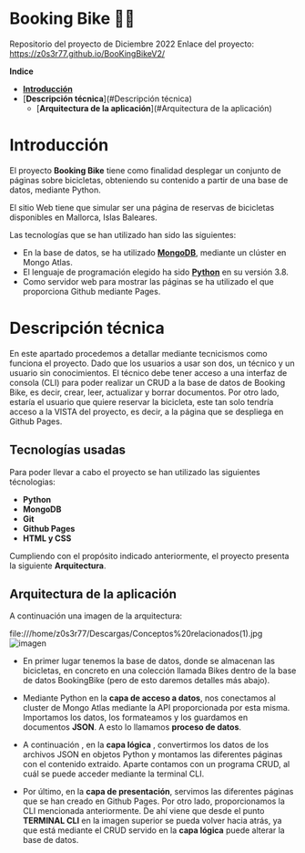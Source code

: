 # Booking Bike :biking_man:
Repositorio del proyecto de Diciembre 2022
Enlace del proyecto: https://z0s3r77.github.io/BooKingBikeV2/

**Indice**

- [**Introducción**](#introducción)
- [**Descripción técnica**](#Descripción técnica)
  - [**Arquitectura de la aplicación**](#Arquitectura de la aplicación)


# Introducción 

El proyecto **Booking Bike** tiene como finalidad desplegar un conjunto de páginas sobre bicicletas, obteniendo su contenido a partir de una base de datos, mediante Python.

El sitio Web tiene que simular ser una página de reservas de bicicletas disponibles en Mallorca, Islas Baleares. 

Las tecnologías que se han utilizado han sido las siguientes:

- En la base de datos, se ha utilizado [**MongoDB**](https://www.mongodb.com), mediante un clúster en Mongo Atlas.
- El lenguaje de programación elegido ha sido [**Python**](https://www.python.org/) en su  versión 3.8.
- Como servidor web para mostrar las páginas se ha utilizado el que proporciona Github mediante Pages.

# Descripción técnica

En este apartado procedemos a detallar mediante tecnicismos como funciona el proyecto.
Dado que los usuarios a usar son dos, un técnico y un usuario sin conocimientos. El técnico debe tener acceso a una interfaz de consola (CLI) para poder realizar un CRUD a la base de datos de Booking Bike, es decir, crear, leer, actualizar y borrar documentos. Por otro lado, estaría el usuario que quiere reservar la bicicleta, este tan solo tendría acceso a la VISTA del proyecto, es decir, a la página que se despliega en Github Pages.

## Tecnologías usadas

Para poder llevar a cabo el proyecto se han utilizado las siguientes técnologias:

- **Python**
- **MongoDB**
- **Git**
- **Github Pages**
- **HTML y CSS**


Cumpliendo con el propósito indicado anteriormente, el proyecto presenta la siguiente **Arquitectura**.

## Arquitectura de la aplicación

A continuación una imagen de la arquitectura:

file:///home/z0s3r77/Descargas/Conceptos%20relacionados(1).jpg![imagen](https://user-images.githubusercontent.com/80277545/206923387-44d30ab3-f65f-43ec-81a6-562dc9f5ee72.png)


- En primer lugar tenemos la base de datos, donde se almacenan las bicicletas, en concreto en una colección llamada Bikes dentro de la base de datos BookingBike (pero de esto daremos detalles más abajo). 

- Mediante Python en la **capa de acceso a datos**, nos conectamos al cluster de Mongo Atlas mediante la API proporcionada por esta misma. Importamos los datos, los formateamos y los guardamos en documentos **JSON**. A esto lo llamamos **proceso de datos**.

- A continuación , en la **capa lógica** , convertirmos los datos de los archivos JSON en objetos Python y montamos las diferentes páginas con el contenido extraido. Aparte contamos con un programa CRUD, al cuál se puede acceder mediante la terminal CLI.

- Por último, en la **capa de presentación**, servimos las diferentes páginas que se han creado en Github Pages. Por otro lado, proporcionamos la CLI mencionada anteriormente. De ahí viene que desde el punto **TERMINAL CLI** en la imagen superior se pueda volver hacia atrás, ya que está mediante el CRUD servido en la **capa lógica** puede alterar la base de datos. 


